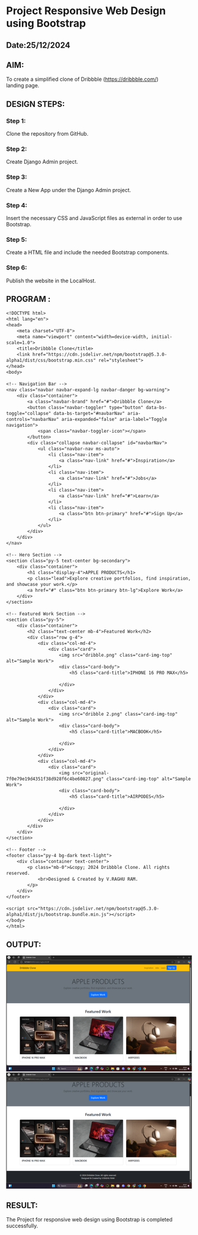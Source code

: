 # Project Responsive Web Design using Bootstrap
## Date:25/12/2024

## AIM:
To create a simplified clone of Dribbble (https://dribbble.com/) landing page.


## DESIGN STEPS:

### Step 1:
Clone the repository from GitHub.

### Step 2:
Create Django Admin project.

### Step 3:
Create a New App under the Django Admin project.

### Step 4:
Insert the necessary CSS and JavaScript files as external in order to use Bootstrap.

### Step 5:
Create a HTML file and include the needed Bootstrap components.

### Step 6:
Publish the website in the LocalHost.

## PROGRAM :
```
<!DOCTYPE html>
<html lang="en">
<head>
    <meta charset="UTF-8">
    <meta name="viewport" content="width=device-width, initial-scale=1.0">
    <title>Dribbble Clone</title>
    <link href="https://cdn.jsdelivr.net/npm/bootstrap@5.3.0-alpha1/dist/css/bootstrap.min.css" rel="stylesheet">
</head>
<body>

<!-- Navigation Bar -->
<nav class="navbar navbar-expand-lg navbar-danger bg-warning">
    <div class="container">
        <a class="navbar-brand" href="#">Dribbble Clone</a>
        <button class="navbar-toggler" type="button" data-bs-toggle="collapse" data-bs-target="#navbarNav" aria-controls="navbarNav" aria-expanded="false" aria-label="Toggle navigation">
            <span class="navbar-toggler-icon"></span>
        </button>
        <div class="collapse navbar-collapse" id="navbarNav">
            <ul class="navbar-nav ms-auto">
                <li class="nav-item">
                    <a class="nav-link" href="#">Inspiration</a>
                </li>
                <li class="nav-item">
                    <a class="nav-link" href="#">Jobs</a>
                </li>
                <li class="nav-item">
                    <a class="nav-link" href="#">Learn</a>
                </li>
                <li class="nav-item">
                    <a class="btn btn-primary" href="#">Sign Up</a>
                </li>
            </ul>
        </div>
    </div>
</nav>

<!-- Hero Section -->
<section class="py-5 text-center bg-secondary">
    <div class="container">
        <h1 class="display-4">APPLE PRODUCTS</h1>
        <p class="lead">Explore creative portfolios, find inspiration, and showcase your work.</p>
        <a href="#" class="btn btn-primary btn-lg">Explore Work</a>
    </div>
</section>

<!-- Featured Work Section -->
<section class="py-5">
    <div class="container">
        <h2 class="text-center mb-4">Featured Work</h2>
        <div class="row g-4">
            <div class="col-md-4">
                <div class="card">
                    <img src="dribble.png" class="card-img-top" alt="Sample Work">
                    <div class="card-body">
                        <h5 class="card-title">IPHONE 16 PRO MAX</h5>
                        
                    </div>
                </div>
            </div>
            <div class="col-md-4">
                <div class="card">
                    <img src="dribble 2.png" class="card-img-top" alt="Sample Work">
                    <div class="card-body">
                        <h5 class="card-title">MACBOOK</h5>
                        
                    </div>
                </div>
            </div>
            <div class="col-md-4">
                <div class="card">
                    <img src="original-7f0e79e19d4351f38d928f6c4be60827.png" class="card-img-top" alt="Sample Work">
                    <div class="card-body">
                        <h5 class="card-title">AIRPODES</h5>
                        
                    </div>
                </div>
            </div>
        </div>
    </div>
</section>

<!-- Footer -->
<footer class="py-4 bg-dark text-light">
    <div class="container text-center">
        <p class="mb-0">&copy; 2024 Dribbble Clone. All rights reserved.
            <br>Designed & Created by V.RAGHU RAM.
        </p>
    </div>
</footer>

<script src="https://cdn.jsdelivr.net/npm/bootstrap@5.3.0-alpha1/dist/js/bootstrap.bundle.min.js"></script>
</body>
</html>
```


## OUTPUT:
![alt text](<raghu/static/Screenshot (45).png>)
![alt text](<raghu/static/Screenshot (46).png>)




## RESULT:
The Project for responsive web design using Bootstrap is completed successfully.
